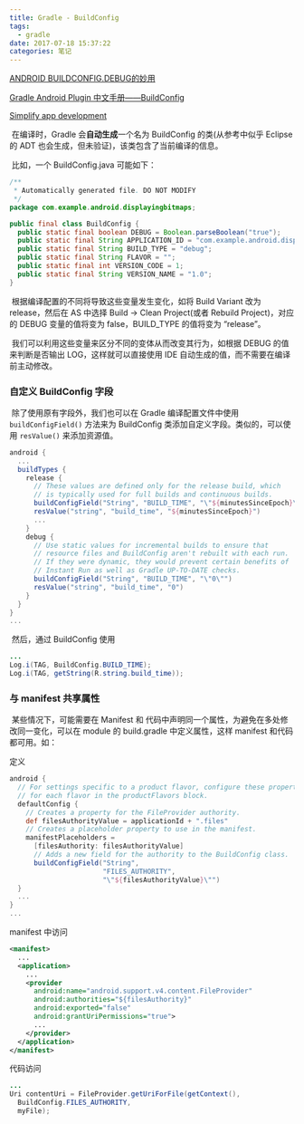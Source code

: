 ```yaml
---
title: Gradle - BuildConfig
tags:
  - gradle
date: 2017-07-18 15:37:22
categories: 笔记
---
```


[ANDROID BUILDCONFIG.DEBUG的妙用](http://stormzhang.com/android/2013/08/28/android-use-build-config/)

[Gradle Android Plugin 中文手册——BuildConfig](https://chaosleong.gitbooks.io/gradle-for-android/content/build_variants/buildconfig.html)

[Simplify app development](https://developer.android.com/studio/build/gradle-tips.html#simplify-app-development)

​	在编译时，Gradle 会**自动生成**一个名为 BuildConfig 的类(从参考中似乎 Eclipse 的 ADT 也会生成，但未验证)，该类包含了当前编译的信息。

​	比如，一个 BuildConfig.java 可能如下：

```java
/**
 * Automatically generated file. DO NOT MODIFY
 */
package com.example.android.displayingbitmaps;

public final class BuildConfig {
  public static final boolean DEBUG = Boolean.parseBoolean("true");
  public static final String APPLICATION_ID = "com.example.android.displayingbitmaps";
  public static final String BUILD_TYPE = "debug";
  public static final String FLAVOR = "";
  public static final int VERSION_CODE = 1;
  public static final String VERSION_NAME = "1.0";
}
```

​	根据编译配置的不同将导致这些变量发生变化，如将 Build Variant 改为 release，然后在 AS 中选择 Build -> Clean Project(或者 Rebuild Project)，对应的 DEBUG 变量的值将变为 false，BUILD_TYPE 的值将变为 “release”。

​	我们可以利用这些变量来区分不同的变体从而改变其行为，如根据 DEBUG 的值来判断是否输出 LOG，这样就可以直接使用 IDE 自动生成的值，而不需要在编译前主动修改。



### 自定义 BuildConfig 字段

​	除了使用原有字段外，我们也可以在 Gradle 编译配置文件中使用 `buildConfigField()` 方法来为 BuildConfig 类添加自定义字段。类似的，可以使用 `resValue()` 来添加资源值。

```groovy
android {
  ...
  buildTypes {
    release {
      // These values are defined only for the release build, which
      // is typically used for full builds and continuous builds.
      buildConfigField("String", "BUILD_TIME", "\"${minutesSinceEpoch}\"")
      resValue("string", "build_time", "${minutesSinceEpoch}")
      ...
    }
    debug {
      // Use static values for incremental builds to ensure that
      // resource files and BuildConfig aren't rebuilt with each run.
      // If they were dynamic, they would prevent certain benefits of
      // Instant Run as well as Gradle UP-TO-DATE checks.
      buildConfigField("String", "BUILD_TIME", "\"0\"")
      resValue("string", "build_time", "0")
    }
  }
}
...
```

​	然后，通过 BuildConfig 使用

```java
...
Log.i(TAG, BuildConfig.BUILD_TIME);
Log.i(TAG, getString(R.string.build_time));

```



### 与 manifest 共享属性

​	某些情况下，可能需要在 Manifest 和 代码中声明同一个属性，为避免在多处修改同一变化，可以在 module 的 build.gradle 中定义属性，这样 manifest 和代码都可用。如：

定义

```groovy
android {
  // For settings specific to a product flavor, configure these properties
  // for each flavor in the productFlavors block.
  defaultConfig {
    // Creates a property for the FileProvider authority.
    def filesAuthorityValue = applicationId + ".files"
    // Creates a placeholder property to use in the manifest.
    manifestPlaceholders =
      [filesAuthority: filesAuthorityValue]
      // Adds a new field for the authority to the BuildConfig class.
      buildConfigField("String",
                       "FILES_AUTHORITY",
                       "\"${filesAuthorityValue}\"")
  }
  ...
}
...
```

manifest 中访问

```xml
<manifest>
  ...
  <application>
    ...
    <provider
      android:name="android.support.v4.content.FileProvider"
      android:authorities="${filesAuthority}"
      android:exported="false"
      android:grantUriPermissions="true">
      ...
    </provider>
  </application>
</manifest>
```

代码访问

```java
...
Uri contentUri = FileProvider.getUriForFile(getContext(),
  BuildConfig.FILES_AUTHORITY,
  myFile);
```
